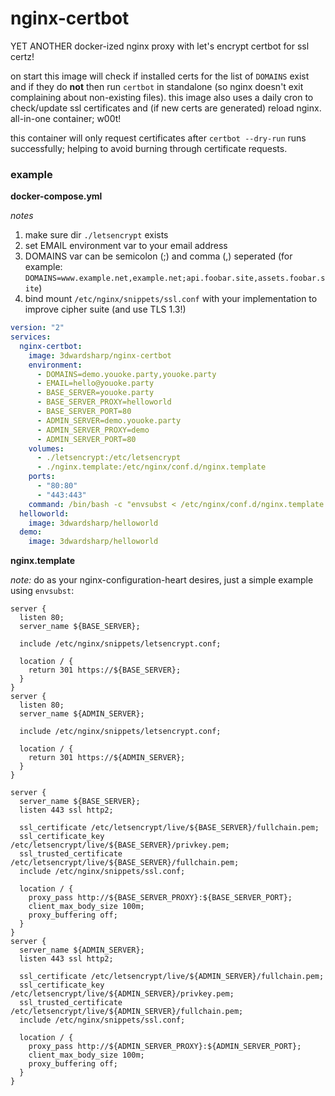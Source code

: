 # nginx-certbot

YET ANOTHER docker-ized nginx proxy with let's encrypt certbot for ssl certz!

on start this image will check if installed certs for the list of `DOMAINS` exist and if they do __not__ then run `certbot` in standalone (so nginx doesn't exit complaining about non-existing files). this image also uses a daily cron to check/update ssl certificates and (if new certs are generated) reload nginx. all-in-one container; w00t!

this container will only request certificates after `certbot --dry-run` runs successfully; helping to avoid burning through certificate requests. 

### example

__docker-compose.yml__ 

_notes_ 

1. make sure dir `./letsencrypt` exists  
2. set EMAIL environment var to your email address
3. DOMAINS var can be semicolon (;) and comma (,) seperated (for example: `DOMAINS=www.example.net,example.net;api.foobar.site,assets.foobar.site`)
4. bind mount `/etc/nginx/snippets/ssl.conf` with your implementation to improve cipher suite (and use TLS 1.3!)

```yml
version: "2"
services:
  nginx-certbot:
    image: 3dwardsharp/nginx-certbot
    environment:
      - DOMAINS=demo.youoke.party,youoke.party
      - EMAIL=hello@youoke.party
      - BASE_SERVER=youoke.party
      - BASE_SERVER_PROXY=helloworld
      - BASE_SERVER_PORT=80
      - ADMIN_SERVER=demo.youoke.party
      - ADMIN_SERVER_PROXY=demo
      - ADMIN_SERVER_PORT=80
    volumes:
      - ./letsencrypt:/etc/letsencrypt
      - ./nginx.template:/etc/nginx/conf.d/nginx.template
    ports:
      - "80:80"
      - "443:443"
    command: /bin/bash -c "envsubst < /etc/nginx/conf.d/nginx.template > /etc/nginx/conf.d/default.conf && nginx -g 'daemon off;'"
  helloworld: 
    image: 3dwardsharp/helloworld
  demo: 
    image: 3dwardsharp/helloworld

```

__nginx.template__

_note:_ do as your nginx-configuration-heart desires, just a simple example using `envsubst`: 

```
server {
  listen 80;
  server_name ${BASE_SERVER};
  
  include /etc/nginx/snippets/letsencrypt.conf;

  location / {
    return 301 https://${BASE_SERVER};
  }
}
server {
  listen 80;
  server_name ${ADMIN_SERVER};

  include /etc/nginx/snippets/letsencrypt.conf;

  location / {
    return 301 https://${ADMIN_SERVER};
  }
}

server {
  server_name ${BASE_SERVER};
  listen 443 ssl http2;

  ssl_certificate /etc/letsencrypt/live/${BASE_SERVER}/fullchain.pem;
  ssl_certificate_key /etc/letsencrypt/live/${BASE_SERVER}/privkey.pem;
  ssl_trusted_certificate /etc/letsencrypt/live/${BASE_SERVER}/fullchain.pem;
  include /etc/nginx/snippets/ssl.conf;

  location / {
    proxy_pass http://${BASE_SERVER_PROXY}:${BASE_SERVER_PORT};
    client_max_body_size 100m;
    proxy_buffering off;
  }
}
server {
  server_name ${ADMIN_SERVER};
  listen 443 ssl http2;

  ssl_certificate /etc/letsencrypt/live/${ADMIN_SERVER}/fullchain.pem;
  ssl_certificate_key /etc/letsencrypt/live/${ADMIN_SERVER}/privkey.pem;
  ssl_trusted_certificate /etc/letsencrypt/live/${ADMIN_SERVER}/fullchain.pem;
  include /etc/nginx/snippets/ssl.conf;

  location / {
    proxy_pass http://${ADMIN_SERVER_PROXY}:${ADMIN_SERVER_PORT};
    client_max_body_size 100m;
    proxy_buffering off;
  }
}
```